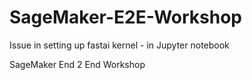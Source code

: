 # SageMaker-E2E-Workshop

Issue in setting up fastai kernel - in Jupyter notebook

SageMaker End 2 End Workshop

